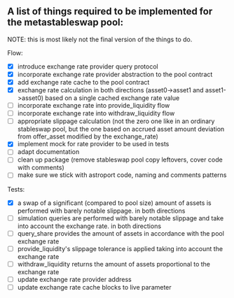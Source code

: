 ## A list of things required to be implemented for the metastableswap pool:
NOTE: this is most likely not the final version of the things to do.

Flow:
- [x] introduce exchange rate provider query protocol
- [x] incorporate exchange rate provider abstraction to the pool contract
- [x] add exchange rate cache to the pool contract
- [x] exchange rate calculation in both directions (asset0->asset1 and asset1->asset0) based on a single cached exchange rate value
- [ ] incorporate exchange rate into provide_liquidity flow
- [ ] incorporate exchange rate into withdraw_liquidity flow
- [ ] appropriate slippage calculation (not the zero one like in an ordinary stableswap pool, but the one based on accrued asset amount deviation from offer_asset modified by the exchange_rate)
- [x] implement mock for rate provider to be used in tests
- [ ] adapt documentation
- [ ] clean up package (remove stableswap pool copy leftovers, cover code with comments)
- [ ] make sure we stick with astroport code, naming and comments patterns

Tests:
- [x] a swap of a significant (compared to pool size) amount of assets is performed with barely notable slippage. in both directions
- [ ] simulation queries are performed with barely notable slippage and take into account the exchange rate. in both directions
- [ ] query_share provides the amount of assets in accordance with the pool exchange rate
- [ ] provide_liquidity's slippage tolerance is applied taking into account the exchange rate
- [ ] withdraw_liquidity returns the amount of assets proportional to the exchange rate
- [ ] update exchange rate provider address
- [ ] update exchange rate cache blocks to live parameter
